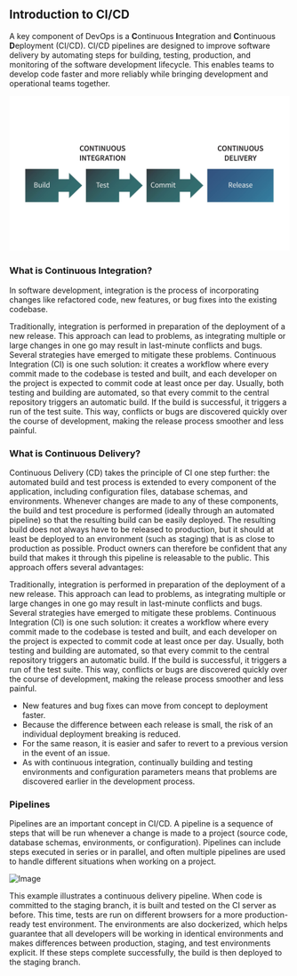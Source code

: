 ## Introduction to CI/CD
A key component of DevOps is a **C**ontinuous **I**ntegration and **C**ontinuous **D**eployment (CI/CD). CI/CD pipelines are designed to improve software delivery by automating steps for building, testing, production, and monitoring of the software development lifecycle. This enables teams to develop code faster and more reliably while bringing development and operational teams together.


![Image](https://github.com/linode/beginners-guide-to-devops-tools/blob/main/docs/assets/images/1-1.jpg)


### What is Continuous Integration?
In software development, integration is the process of incorporating changes like refactored code, new features, or bug fixes into the existing codebase.

Traditionally, integration is performed in preparation of the deployment of a new release. This approach can lead to problems, as integrating multiple or large changes in one go may result in last-minute conflicts and bugs. Several strategies have emerged to mitigate these problems. Continuous Integration (CI) is one such solution: it creates a workflow where every commit made to the codebase is tested and built, and each developer on the project is expected to commit code at least once per day. Usually, both testing and building are automated, so that every commit to the central repository triggers an automatic build. If the build is successful, it triggers a run of the test suite. This way, conflicts or bugs are discovered quickly over the course of development, making the release process smoother and less painful.

### What is Continuous Delivery?
Continuous Delivery (CD) takes the principle of CI one step further: the automated build and test process is extended to every component of the application, including configuration files, database schemas, and environments. Whenever changes are made to any of these components, the build and test procedure is performed (ideally through an automated pipeline) so that the resulting build can be easily deployed. The resulting build does not always have to be released to production, but it should at least be deployed to an environment (such as staging) that is as close to production as possible. Product owners can therefore be confident that any build that makes it through this pipeline is releasable to the public. This approach offers several advantages:

Traditionally, integration is performed in preparation of the deployment of a new release. This approach can lead to problems, as integrating multiple or large changes in one go may result in last-minute conflicts and bugs. Several strategies have emerged to mitigate these problems. Continuous Integration (CI) is one such solution: it creates a workflow where every commit made to the codebase is tested and built, and each developer on the project is expected to commit code at least once per day. Usually, both testing and building are automated, so that every commit to the central repository triggers an automatic build. If the build is successful, it triggers a run of the test suite. This way, conflicts or bugs are discovered quickly over the course of development, making the release process smoother and less painful.

* New features and bug fixes can move from concept to deployment faster.
* Because the difference between each release is small, the risk of an individual deployment breaking is reduced.
* For the same reason, it is easier and safer to revert to a previous version in the event of an issue.
* As with continuous integration, continually building and testing environments and configuration parameters means that problems are discovered earlier in the development process.

### Pipelines
Pipelines are an important concept in CI/CD. A pipeline is a sequence of steps that will be run whenever a change is made to a project (source code, database schemas, environments, or configuration). Pipelines can include steps executed in series or in parallel, and often multiple pipelines are used to handle different situations when working on a project.


![Image](https://justin-test.us-east-1.linodeobjects.com/placeholder.png)

This example illustrates a continuous delivery pipeline. When code is committed to the staging branch, it is built and tested on the CI server as before. This time, tests are run on different browsers for a more production-ready test environment. The environments are also dockerized, which helps guarantee that all developers will be working in identical environments and makes differences between production, staging, and test environments explicit. If these steps complete successfully, the build is then deployed to the staging branch.
